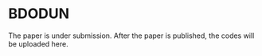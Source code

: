 # BDODUN
The paper is under submission. After the paper is published, the codes will be uploaded here.
